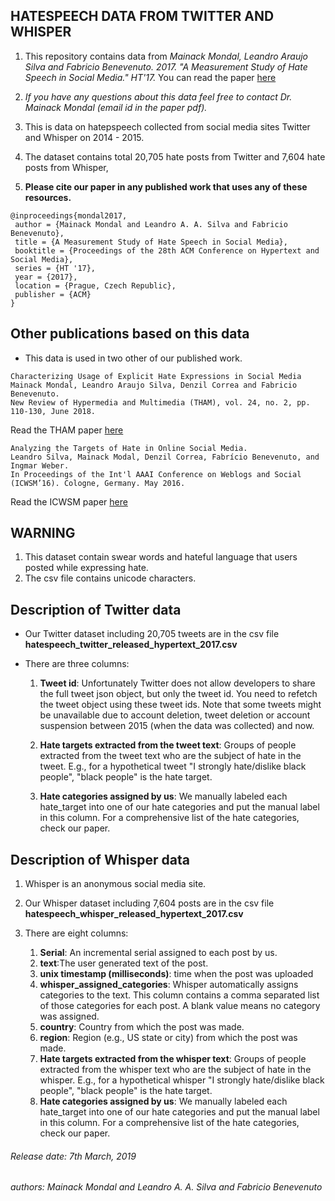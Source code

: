 ## HATESPEECH DATA FROM TWITTER AND WHISPER

1. This repository contains data from *Mainack Mondal, Leandro Araujo Silva and Fabricio Benevenuto. 2017. "A Measurement Study of Hate Speech in Social Media." HT'17.* 
You can read the paper [here](https://homepages.dcc.ufmg.br/~fabricio/download/HT2017-hatespeech.pdf)
1. *If you have any questions about this data feel free to contact Dr. Mainack Mondal (email id in the paper pdf).*
1. This is data on hatepspeech collected from social media sites Twitter and Whisper on 2014 - 2015. 
1. The dataset contains total 20,705 hate posts from Twitter and 7,604 hate posts from  Whisper,

1. **Please cite our paper in any published work that uses any of these resources.**

~~~
@inproceedings{mondal2017,
 author = {Mainack Mondal and Leandro A. A. Silva and Fabricio Benevenuto},
 title = {A Measurement Study of Hate Speech in Social Media},
 booktitle = {Proceedings of the 28th ACM Conference on Hypertext and Social Media},
 series = {HT '17},
 year = {2017},
 location = {Prague, Czech Republic},
 publisher = {ACM}
}
~~~

## Other publications based on this data 

* This data is used in two other of our published work.
~~~
Characterizing Usage of Explicit Hate Expressions in Social Media 
Mainack Mondal, Leandro Araujo Silva, Denzil Correa and Fabricio Benevenuto.
New Review of Hypermedia and Multimedia (THAM), vol. 24, no. 2, pp. 110-130, June 2018.
~~~
Read the THAM paper [here](https://homepages.dcc.ufmg.br/~fabricio/download/tham_mondal2018.pdf)


~~~
Analyzing the Targets of Hate in Online Social Media.
Leandro Silva, Mainack Modal, Denzil Correa, Fabrício Benevenuto, and Ingmar Weber.
In Proceedings of the Int'l AAAI Conference on Weblogs and Social (ICWSM’16). Cologne, Germany. May 2016. 
~~~
Read the ICWSM paper [here](https://homepages.dcc.ufmg.br/~fabricio/download/icwsm2016-hate.pdf)

## WARNING

1. This dataset contain swear words and hateful language that users posted while expressing hate.
1. The csv file contains unicode characters.


## Description of Twitter data

* Our Twitter dataset including 20,705 tweets are in the csv file **hatespeech_twitter_released_hypertext_2017.csv**

* There are three columns: 

	1. **Tweet id**: Unfortunately Twitter does not allow developers to share the full tweet json object, but only the tweet id. You need to refetch the tweet object using these tweet ids. Note that some tweets might be unavailable due to account deletion, tweet deletion or account suspension between 2015 (when the data was collected) and now. 

	1. **Hate targets extracted from the tweet text**: Groups of people extracted from the tweet text who are the subject of hate in the tweet. E.g., for a hypothetical tweet "I strongly hate/dislike black people", "black people" is the hate target.

	1. **Hate categories assigned by us**: We manually labeled each hate_target into one of our hate categories and put the manual label in this column. For a comprehensive list of the hate categories, check our paper.

## Description of Whisper data

1. Whisper is an anonymous social media site.

1. Our Whisper dataset including 7,604 posts are in the csv file **hatespeech_whisper_released_hypertext_2017.csv**
1. There are eight columns: 
	1. **Serial**: An incremental serial assigned to each post by us. 
	1. **text**:The user generated text of the post.
	1. **unix timestamp (milliseconds)**: time when the post was uploaded
	1. **whisper_assigned_categories**: Whisper automatically assigns categories to the text. This column contains a comma separated list of those categories for each post. A blank value means no category was assigned.
	1. **country**: Country from which the post was made. 
	1. **region**: Region (e.g., US state or city) from which the post was made. 
	1. **Hate targets extracted from the whisper text**: Groups of people extracted from the whisper text who are the subject of hate in the whisper. E.g., for a hypothetical whisper "I strongly hate/dislike black people", "black people" is the hate target.
	1. **Hate categories assigned by us**: We manually labeled each hate_target into one of our hate categories and put the manual label in this column. For a comprehensive list of the hate categories, check our paper.	


###### Release date: 7th March, 2019
###### authors: Mainack Mondal and Leandro A. A. Silva and Fabricio Benevenuto
